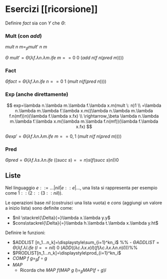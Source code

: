 # Esercizi [[ricorsione]]

Definire $fact$ sia con $Y$ che $\Theta$:

### Mult (con $add$)

$mult \: n \: m =_\beta mult' \: n \: m$

$\Theta \: mult' = \Theta(\lambda f. \lambda n.\lambda m. ife \: m==0 \: 0 \: (add \: n(f \: n (pred \: m))))$

### Fact

$\Theta fact=\Theta(\lambda f.\lambda n.ife \: n==0 \: 1 \: (mult \: n (f (pred \: n))))$

### Exp (anche direttamente)

$$
exp=\lambda n.\lambda m.\lambda f.\lambda x.m(mult \: n)1 \\
=\lambda n.\lambda m.\lambda f.\lambda x.m((\lambda n.\lambda m.\lambda f.n(mf))n)(\lambda f.\lambda x.fx) \\
\rightarrow_\beta \lambda n.\lambda m.\lambda f.\lambda x.m(\lambda m.\lambda f.n(mf))(\lambda f.\lambda x.fx)
$$

$\Theta exp'=\Theta(\lambda f. \lambda n.\lambda m. ife \: m==0,1 \: (mult \: n(f \: n (pred \: m))))$

### Pred

$\Theta pred=\Theta(\lambda f. \lambda s. \lambda n. ife \: ((succ \: s)==n)s(f(succ \: s)n))0$

## Liste

Nel linguaggio $e::=...|nil|e::e|...$, una lista si rappresenta per esempio come $1::(2::(3::nil))$.

Le operazioni base $nil$ (costruisci una lista vuota) e $cons$ (aggiungi un valore a inizio lista) sono definite come:
- $nil \stackrel{\Delta}{=}\lambda x.\lambda y.y$
- $cons\stackrel{\Delta}{=}\lambda h.\lambda t.\lambda x.\lambda y.ht$

Definire le funzioni:
- $ADDLIST [n_1...n_k]=\displaystyle\sum_{i=1}^kn_i$
%%	- $\Theta ADDLIST=\Theta(\lambda f.\lambda l. ife \: (l == nil) \: 0 \: (ADD ((\lambda c.\lambda x. x)l)(f(\lambda c.\lambda x. \lambda n. n)l)))$%%
- $PRODLIST[n_1...n_k]=\displaystyle\prod_{i=1}^kn_i$
- $COMP \:f \: g=_\beta f \circ g$
- $MAP$
	- Ricorda che $MAP \: f(MAP \: g \: l)=_\beta MAP(f \circ g)l$